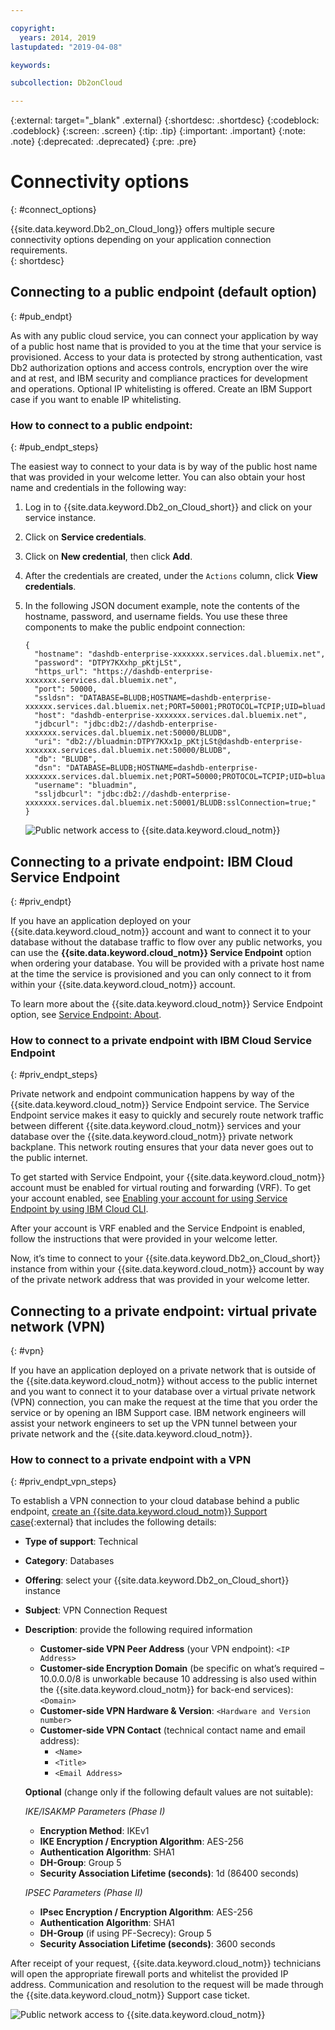 ```yaml
---

copyright:
  years: 2014, 2019
lastupdated: "2019-04-08"

keywords:

subcollection: Db2onCloud

---
```


<!-- Attribute definitions --> 
{:external: target="_blank" .external}
{:shortdesc: .shortdesc}
{:codeblock: .codeblock}
{:screen: .screen}
{:tip: .tip}
{:important: .important}
{:note: .note}
{:deprecated: .deprecated}
{:pre: .pre}

# Connectivity options
{: #connect_options}

{{site.data.keyword.Db2_on_Cloud_long}} offers multiple secure connectivity options depending on your application connection requirements.  
{: shortdesc}

## Connecting to a public endpoint (default option)
{: #pub_endpt}

As with any public cloud service, you can connect your application by way of a public host name that is provided to you at the time that your service is provisioned. Access to your data is protected by strong authentication, vast Db2 authorization options and access controls, encryption over the wire and at rest, and IBM security and compliance practices for development and operations. Optional IP whitelisting is offered. Create an IBM Support case if you want to enable IP whitelisting.

### How to connect to a public endpoint:
{: #pub_endpt_steps}

The easiest way to connect to your data is by way of the public host name that was provided in your welcome letter. You can also obtain your host name and credentials in the following way:

1. Log in to {{site.data.keyword.Db2_on_Cloud_short}} and click on your service instance.
2. Click on **Service credentials**.
3. Click on **New credential**, then click **Add**.
4. After the credentials are created, under the `Actions` column, click **View credentials**.
5. In the following JSON document example, note the contents of the hostname, password, and username fields. You use these three components to make the public endpoint connection:

   ```
   {
     "hostname": "dashdb-enterprise-xxxxxxx.services.dal.bluemix.net",
     "password": "DTPY7KXxhp_pKtjLSt",
     "https_url": "https://dashdb-enterprise-xxxxxxx.services.dal.bluemix.net",
     "port": 50000,
     "ssldsn": "DATABASE=BLUDB;HOSTNAME=dashdb-enterprise-xxxxxx.services.dal.bluemix.net;PORT=50001;PROTOCOL=TCPIP;UID=bluadmin;PWD=DTPY7KXWxhp_pKtjLSt;Security=SSL;",
     "host": "dashdb-enterprise-xxxxxxx.services.dal.bluemix.net",
     "jdbcurl": "jdbc:db2://dashdb-enterprise-xxxxxxx.services.dal.bluemix.net:50000/BLUDB",
     "uri": "db2://bluadmin:DTPY7KXx1p_pKtjLSt@dashdb-enterprise-xxxxxxx.services.dal.bluemix.net:50000/BLUDB",
     "db": "BLUDB",
     "dsn": "DATABASE=BLUDB;HOSTNAME=dashdb-enterprise-xxxxxxx.services.dal.bluemix.net;PORT=50000;PROTOCOL=TCPIP;UID=bluadmin;PWD=DTPYZunlWxhp_pKtjLSt;",
     "username": "bluadmin",
     "ssljdbcurl": "jdbc:db2://dashdb-enterprise-xxxxxxx.services.dal.bluemix.net:50001/BLUDB:sslConnection=true;"
   }

   ```

   ![Public network access to {{site.data.keyword.cloud_notm}}](images/public_connection.png)

## Connecting to a private endpoint: IBM Cloud Service Endpoint
{: #priv_endpt}

If you have an application deployed on your {{site.data.keyword.cloud_notm}} account and want to connect it to your database without the database traffic to flow over any public networks, you can use the **{{site.data.keyword.cloud_notm}} Service Endpoint** option when ordering your database. You will be provided with a private host name at the time the service is provisioned and you can only connect to it from within your {{site.data.keyword.cloud_notm}} account.  

To learn more about the {{site.data.keyword.cloud_notm}} Service Endpoint option, see [Service Endpoint: About](/docs/services/service-endpoint?topic=service-endpoint-about#about).


### How to connect to a private endpoint with IBM Cloud Service Endpoint
{: #priv_endpt_steps}

Private network and endpoint communication happens by way of the {{site.data.keyword.cloud_notm}} Service Endpoint service. The Service Endpoint service makes it easy to quickly and securely route network traffic between different {{site.data.keyword.cloud_notm}} services and your database over the {{site.data.keyword.cloud_notm}} private network backplane. This network routing ensures that your data never goes out to the public internet. 

To get started with Service Endpoint, your {{site.data.keyword.cloud_notm}} account must be enabled for virtual routing and forwarding (VRF). To get your account enabled, see [Enabling your account for using Service Endpoint by using IBM Cloud CLI](/docs/services/service-endpoint?topic=service-endpoint-getting-started#cs_cli_install_steps).

After your account is VRF enabled and the Service Endpoint is enabled, follow the instructions that were provided in your welcome letter.

Now, it’s time to connect to your {{site.data.keyword.Db2_on_Cloud_short}} instance from within your {{site.data.keyword.cloud_notm}} account by way of the private network address that was provided in your welcome letter.

## Connecting to a private endpoint: virtual private network (VPN)
{: #vpn}

If you have an application deployed on a private network that is outside of the {{site.data.keyword.cloud_notm}} without access to the public internet and you want to connect it to your database over a virtual private network (VPN) connection, you can make the request at the time that you order the service or by opening an IBM Support case. IBM network engineers will assist your network engineers to set up the VPN tunnel between your private network and the {{site.data.keyword.cloud_notm}}.

### How to connect to a private endpoint with a VPN
{: #priv_endpt_vpn_steps}

To establish a VPN connection to your cloud database behind a public endpoint, [create an {{site.data.keyword.cloud_notm}} Support case](https://cloud.ibm.com/unifiedsupport/cases/add){:external} that includes the following details:

* **Type of support**: Technical 
* **Category**: Databases 
* **Offering**: select your {{site.data.keyword.Db2_on_Cloud_short}} instance 
* **Subject**: VPN Connection Request 
* **Description**: provide the following required information
  * **Customer-side VPN Peer Address** (your VPN endpoint): `<IP Address>`
  * **Customer-side Encryption Domain** (be specific on what’s required – 10.0.0.0/8 is unworkable because 10 addressing is also used within the {{site.data.keyword.cloud_notm}} for back-end services): `<Domain>`
  * **Customer-side VPN Hardware & Version**: `<Hardware and Version number>`
  * **Customer-side VPN Contact** (technical contact name and email address): 
    * `<Name>` 
    * `<Title>` 
    * `<Email Address>`

  **Optional** (change only if the following default values are not suitable):

  *IKE/ISAKMP Parameters (Phase I)*

  * **Encryption Method**: IKEv1
  * **IKE Encryption / Encryption Algorithm**: AES-256
  * **Authentication Algorithm**: SHA1
  * **DH-Group**: Group 5
  * **Security Association Lifetime (seconds)**: 1d (86400 seconds)

  *IPSEC Parameters (Phase II)*

  * **IPsec Encryption / Encryption Algorithm**: AES-256
  * **Authentication Algorithm**: SHA1
  * **DH-Group** (if using PF-Secrecy): Group 5
  * **Security Association Lifetime (seconds)**: 3600 seconds

After receipt of your request, {{site.data.keyword.cloud_notm}} technicians will open the appropriate firewall ports and whitelist the provided IP address. Communication and resolution to the request will be made through the {{site.data.keyword.cloud_notm}} Support case ticket.

![Public network access to {{site.data.keyword.cloud_notm}}](images/public_connection_vpn.png)
